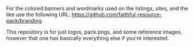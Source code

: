 For the colored banners and wordmarks used on the listings, sites, and the like use the following URL: https://github.com/faithful-resource-pack/branding.

This repository is for just logos, pack.pngs, and some reference images, however that one has basically everything else if you're interested.